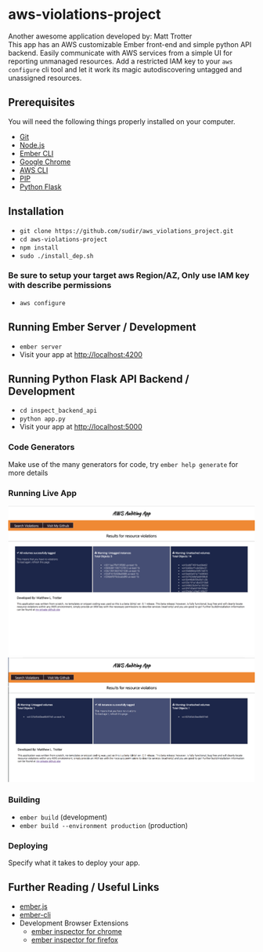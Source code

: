 # aws-violations-project

Another awesome application developed by: Matt Trotter
<br />This app has an AWS customizable Ember front-end and simple python API backend.
Easily communicate with AWS services from a simple UI for reporting unmanaged resources.
Add a restricted IAM key to your `aws configure` cli tool and let it work its magic
autodiscovering untagged and unassigned resources.

## Prerequisites

You will need the following things properly installed on your computer.

* [Git](https://git-scm.com/)
* [Node.js](https://nodejs.org/) 
* [Ember CLI](https://ember-cli.com/)
* [Google Chrome](https://google.com/chrome/)
* [AWS CLI](https://ember-cli.com/)
* [PIP](https://pip.pypa.io/en/stable/installing/)
* [Python Flask](https://pypi.python.org/pypi/Flask)

## Installation

* `git clone https://github.com/sudir/aws_violations_project.git`
* `cd aws-violations-project`
* `npm install` 
* `sudo ./install_dep.sh`

### Be sure to setup your target aws Region/AZ, Only use IAM key with describe permissions
* `aws configure` 
 
## Running Ember Server / Development

* `ember server`
* Visit your app at [http://localhost:4200](http://localhost:4200)

## Running Python Flask API Backend / Development

* `cd inspect_backend_api`
* `python app.py`
* Visit your app at [http://localhost:5000](http://localhost:5000)

### Code Generators
Make use of the many generators for code, try `ember help generate` for more details

### Running Live App
<img src="https://github.com/sudir/aws_violations_project/blob/master/screenshot1.png">
<img src="https://github.com/sudir/aws_violations_project/blob/master/screenshot2.png">

### Building

* `ember build` (development)
* `ember build --environment production` (production)

### Deploying

Specify what it takes to deploy your app.

## Further Reading / Useful Links

* [ember.js](https://emberjs.com/)
* [ember-cli](https://ember-cli.com/)
* Development Browser Extensions
  * [ember inspector for chrome](https://chrome.google.com/webstore/detail/ember-inspector/bmdblncegkenkacieihfhpjfppoconhi)
  * [ember inspector for firefox](https://addons.mozilla.org/en-US/firefox/addon/ember-inspector/)

